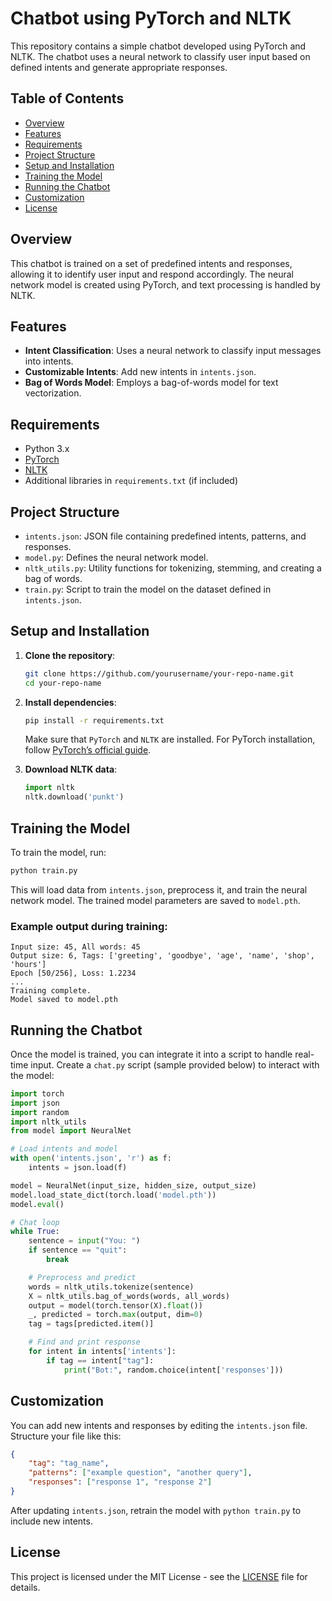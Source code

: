 
# Chatbot using PyTorch and NLTK

This repository contains a simple chatbot developed using PyTorch and NLTK. The chatbot uses a neural network to classify user input based on defined intents and generate appropriate responses.

## Table of Contents
- [Overview](#overview)
- [Features](#features)
- [Requirements](#requirements)
- [Project Structure](#project-structure)
- [Setup and Installation](#setup-and-installation)
- [Training the Model](#training-the-model)
- [Running the Chatbot](#running-the-chatbot)
- [Customization](#customization)
- [License](#license)

## Overview
This chatbot is trained on a set of predefined intents and responses, allowing it to identify user input and respond accordingly. The neural network model is created using PyTorch, and text processing is handled by NLTK.

## Features
- **Intent Classification**: Uses a neural network to classify input messages into intents.
- **Customizable Intents**: Add new intents in `intents.json`.
- **Bag of Words Model**: Employs a bag-of-words model for text vectorization.

## Requirements
- Python 3.x
- [PyTorch](https://pytorch.org/)
- [NLTK](https://www.nltk.org/)
- Additional libraries in `requirements.txt` (if included)

## Project Structure
- `intents.json`: JSON file containing predefined intents, patterns, and responses.
- `model.py`: Defines the neural network model.
- `nltk_utils.py`: Utility functions for tokenizing, stemming, and creating a bag of words.
- `train.py`: Script to train the model on the dataset defined in `intents.json`.

## Setup and Installation
1. **Clone the repository**:
    ```bash
    git clone https://github.com/yourusername/your-repo-name.git
    cd your-repo-name
    ```

2. **Install dependencies**:
    ```bash
    pip install -r requirements.txt
    ```
   Make sure that `PyTorch` and `NLTK` are installed. For PyTorch installation, follow [PyTorch’s official guide](https://pytorch.org/get-started/locally/).

3. **Download NLTK data**:
    ```python
    import nltk
    nltk.download('punkt')
    ```

## Training the Model
To train the model, run:
```bash
python train.py
```
This will load data from `intents.json`, preprocess it, and train the neural network model. The trained model parameters are saved to `model.pth`.

### Example output during training:
```
Input size: 45, All words: 45
Output size: 6, Tags: ['greeting', 'goodbye', 'age', 'name', 'shop', 'hours']
Epoch [50/256], Loss: 1.2234
...
Training complete.
Model saved to model.pth
```

## Running the Chatbot
Once the model is trained, you can integrate it into a script to handle real-time input. Create a `chat.py` script (sample provided below) to interact with the model:

```python
import torch
import json
import random
import nltk_utils
from model import NeuralNet

# Load intents and model
with open('intents.json', 'r') as f:
    intents = json.load(f)

model = NeuralNet(input_size, hidden_size, output_size)
model.load_state_dict(torch.load('model.pth'))
model.eval()

# Chat loop
while True:
    sentence = input("You: ")
    if sentence == "quit":
        break

    # Preprocess and predict
    words = nltk_utils.tokenize(sentence)
    X = nltk_utils.bag_of_words(words, all_words)
    output = model(torch.tensor(X).float())
    _, predicted = torch.max(output, dim=0)
    tag = tags[predicted.item()]

    # Find and print response
    for intent in intents['intents']:
        if tag == intent["tag"]:
            print("Bot:", random.choice(intent['responses']))
```

## Customization
You can add new intents and responses by editing the `intents.json` file. Structure your file like this:
```json
{
    "tag": "tag_name",
    "patterns": ["example question", "another query"],
    "responses": ["response 1", "response 2"]
}
```
After updating `intents.json`, retrain the model with `python train.py` to include new intents.

## License
This project is licensed under the MIT License - see the [LICENSE](LICENSE) file for details.

